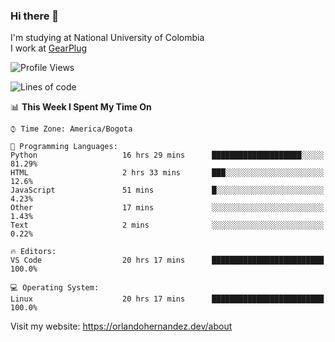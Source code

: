 ### Hi there 👋


<!--**AR4Z/AR4Z** is a ✨ _special_ ✨ repository because its `README.md` (this file) appears on your GitHub profile.

Here are some ideas to get you started:-->
I'm studying at National University of Colombia
<br>
I work at <a href="https://gearplug.io/en/">GearPlug</a>
<br>

<!--START_SECTION:waka-->
![Profile Views](http://img.shields.io/badge/Profile%20Views-2-blue)

![Lines of code](https://img.shields.io/badge/From%20Hello%20World%20I%27ve%20Written-18.5%20million%20lines%20of%20code-blue)

📊 **This Week I Spent My Time On** 

```text
⌚︎ Time Zone: America/Bogota

💬 Programming Languages: 
Python                   16 hrs 29 mins      ████████████████████░░░░░   81.29% 
HTML                     2 hrs 33 mins       ███░░░░░░░░░░░░░░░░░░░░░░   12.6% 
JavaScript               51 mins             █░░░░░░░░░░░░░░░░░░░░░░░░   4.23% 
Other                    17 mins             ░░░░░░░░░░░░░░░░░░░░░░░░░   1.43% 
Text                     2 mins              ░░░░░░░░░░░░░░░░░░░░░░░░░   0.22%

🔥 Editors: 
VS Code                  20 hrs 17 mins      █████████████████████████   100.0%

💻 Operating System: 
Linux                    20 hrs 17 mins      █████████████████████████   100.0%

```


<!--END_SECTION:waka-->


Visit my website: https://orlandohernandez.dev/about

